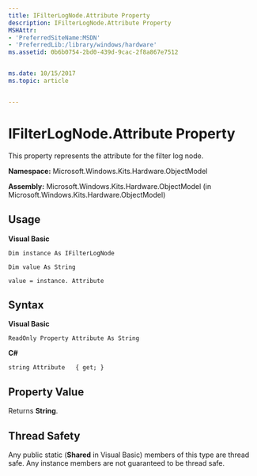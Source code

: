 ```yaml
---
title: IFilterLogNode.Attribute Property
description: IFilterLogNode.Attribute Property
MSHAttr:
- 'PreferredSiteName:MSDN'
- 'PreferredLib:/library/windows/hardware'
ms.assetid: 0b6b0754-2bd0-439d-9cac-2f8a867e7512


ms.date: 10/15/2017
ms.topic: article


---
```


# IFilterLogNode.Attribute Property


This property represents the attribute for the filter log node.

**Namespace:** Microsoft.Windows.Kits.Hardware.ObjectModel

**Assembly:** Microsoft.Windows.Kits.Hardware.ObjectModel (in Microsoft.Windows.Kits.Hardware.ObjectModel)

## <span id="Usage"></span><span id="usage"></span><span id="USAGE"></span>Usage


**Visual Basic**

`Dim instance As IFilterLogNode`

`Dim value As String`

`value = instance. Attribute`

## <span id="Syntax"></span><span id="syntax"></span><span id="SYNTAX"></span>Syntax


**Visual Basic**

`ReadOnly Property Attribute As String`

**C#**

`string Attribute   { get; }`

## <span id="Property_Value"></span><span id="property_value"></span><span id="PROPERTY_VALUE"></span>Property Value


Returns **String**.

## <span id="Thread_Safety"></span><span id="thread_safety"></span><span id="THREAD_SAFETY"></span>Thread Safety


Any public static (**Shared** in Visual Basic) members of this type are thread safe. Any instance members are not guaranteed to be thread safe.

 

 







